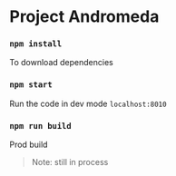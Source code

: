 # Project Andromeda

### `npm install`
To download dependencies

### `npm start`
Run the code in dev mode `localhost:8010`

### `npm run build`
Prod build
>Note: still in process